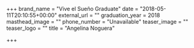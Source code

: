 +++
brand_name = "Vive el Sueño Graduate"
date = "2018-05-11T20:10:55+00:00"
external_url = ""
graduation_year = 2018
masthead_image = ""
phone_number = "Unavailable"
teaser_image = ""
teaser_logo = ""
title = "Angelina Noguera"

+++
